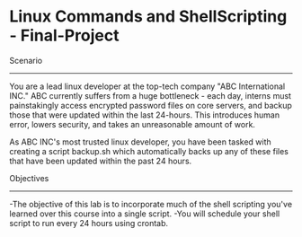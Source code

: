# Linux Commands and ShellScripting - Final-Project
Scenario
********
You are a lead linux developer at the top-tech company "ABC International INC." ABC currently suffers from a huge bottleneck - each day, interns must painstakingly 
access encrypted password files on core servers, and backup those that were updated within the last 24-hours. This introduces human error, lowers security, and takes an unreasonable amount of work.

As ABC INC's most trusted linux developer, you have been tasked with creating a script backup.sh which automatically backs up any of these files that have been updated within the past 24 hours.


Objectives
**********
-The objective of this lab is to incorporate much of the shell scripting you've learned over this course into a single script.
-You will schedule your shell script to run every 24 hours using crontab.

